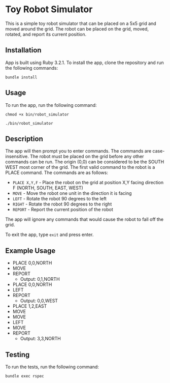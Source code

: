# Toy Robot Simulator

This is a simple toy robot simulator that can be placed on a 5x5 grid and moved around the grid. The robot can be placed on the grid, moved, rotated, and report its current position.

## Installation

App is built using Ruby 3.2.1. To install the app, clone the repository and run the following commands:

```
bundle install
```

## Usage

To run the app, run the following command:

```
chmod +x bin/robot_simulator

./bin/robot_simulator
```

## Description

The app will then prompt you to enter commands. The commands are case-insensitive. The robot must be placed on the grid before any other commands can be run. The origin (0,0) can be considered to be the SOUTH WEST most corner of the grid. The first valid command to the robot is a PLACE command. The commands are as follows:

- `PLACE X,Y,F` - Place the robot on the grid at position X,Y facing direction F (NORTH, SOUTH, EAST, WEST)
- `MOVE` - Move the robot one unit in the direction it is facing
- `LEFT` - Rotate the robot 90 degrees to the left
- `RIGHT` - Rotate the robot 90 degrees to the right
- `REPORT` - Report the current position of the robot

The app will ignore any commands that would cause the robot to fall off the grid.

To exit the app, type `exit` and press enter.

## Example Usage

- PLACE 0,0,NORTH
- MOVE
- REPORT
  - Output: 0,1,NORTH
- PLACE 0,0,NORTH
- LEFT
- REPORT
  - Output: 0,0,WEST
- PLACE 1,2,EAST
- MOVE
- MOVE
- LEFT
- MOVE
- REPORT
  - Output: 3,3,NORTH

## Testing

To run the tests, run the following command:

```
bundle exec rspec
```
